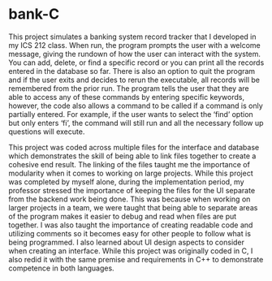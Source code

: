 # bank-C
This project simulates a banking system record tracker that I developed in my ICS 212 class. When run, the program prompts the user with a welcome message, giving the rundown of how the user can interact with the system. You can add, delete, or find a specific record or you can print all the records entered in the database so far. There is also an option to quit the program and if the user exits and decides to rerun the executable, all records will be remembered from the prior run. The program tells the user that they are able to access any of these commands by entering specific keywords, however, the code also allows a command to be called if a command is only partially entered. For example, if the user wants to select the ‘find’ option but only enters ‘fi’, the command will still run and all the necessary follow up questions will execute. 

This project was coded across multiple files for the interface and database which demonstrates the skill of being able to link files together to create a cohesive end result. The linking of the files taught me the importance of modularity when it comes to working on large projects. While this project was completed by myself alone, during the implementation period, my professor stressed the importance of keeping the files for the UI separate from the backend work being done. This was because when working on larger projects in a team, we were taught that being able to separate areas of the program makes it easier to debug and read when files are put together. I was also taught the importance of creating readable code and utilizing comments so it becomes easy for other people to follow what is being programmed. I also learned about UI design aspects to consider when creating an interface. While this project was originally coded in C, I also redid it with the same premise and requirements in C++ to demonstrate competence in both languages.

